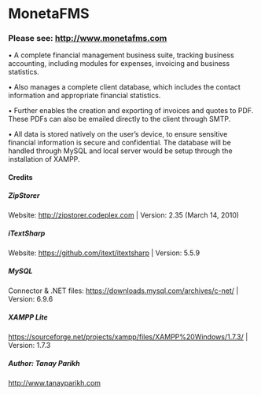 # MonetaFMS

### Please see: http://www.monetafms.com

•	A complete financial management business suite, tracking business accounting, including modules for expenses, invoicing and business statistics.

•	Also manages a complete client database, which includes the contact information and appropriate financial statistics.

•	Further enables the creation and exporting of invoices and quotes to PDF. These PDFs can also be emailed directly to the client through SMTP. 

•	All data is stored natively on the user’s device, to ensure sensitive financial information is secure and confidential. The database will be handled through MySQL and local server would be setup through the installation of XAMPP. 

#### Credits
##### ZipStorer
  Website: http://zipstorer.codeplex.com
   | Version: 2.35 (March 14, 2010)

##### iTextSharp
  Website: https://github.com/itext/itextsharp
   | Version: 5.5.9
  
##### MySQL
  Connector & .NET files: https://downloads.mysql.com/archives/c-net/
   | Version: 6.9.6
   
##### XAMPP Lite
  https://sourceforge.net/projects/xampp/files/XAMPP%20Windows/1.7.3/
   | Version: 1.7.3
  
##### Author: Tanay Parikh
  http://www.tanayparikh.com
